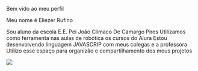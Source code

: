 Bem vido ao meu perfil

Meu nome é Eliezer Rufino

Sou aluno da escola E.E. Pei João Climaco De Camargo Pires
Utilizamos como ferramenta nas aulas de robótica os cursos do Alura
Estou desenvolvendo linguagem JAVASCRIP com meus colegas e a professora
Utilizo esse espaço para organizão e compartilhamento dos meus projetos

![](https://media1.tenor.com/m/XKXHoLHw0JEAAAAC/boa-noite-noite.gif)
